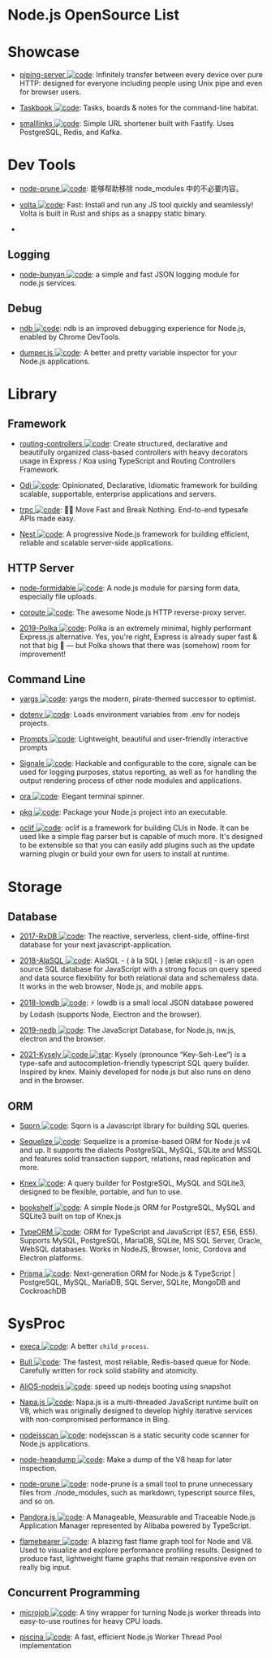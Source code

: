 # Node.js OpenSource List

# Showcase

- [piping-server ![code](https://martrix-usa.oss-accelerate.aliyuncs.com/logo/code.svg)](https://github.com/nwtgck/piping-server): Infinitely transfer between every device over pure HTTP: designed for everyone including people using Unix pipe and even for browser users.

- [Taskbook ![code](https://martrix-usa.oss-accelerate.aliyuncs.com/logo/code.svg)](https://github.com/klauscfhq/taskbook): Tasks, boards & notes for the command-line habitat.

- [smalllinks ![code](https://martrix-usa.oss-accelerate.aliyuncs.com/logo/code.svg)](https://github.com/smallcase/smalllinks): Simple URL shortener built with Fastify. Uses PostgreSQL, Redis, and Kafka.

# Dev Tools

- [node-prune ![code](https://martrix-usa.oss-accelerate.aliyuncs.com/logo/code.svg)](https://github.com/tj/node-prune): 能够帮助移除 node_modules 中的不必要内容。

- [volta ![code](https://martrix-usa.oss-accelerate.aliyuncs.com/logo/code.svg)](https://github.com/volta-cli/volta): Fast: Install and run any JS tool quickly and seamlessly! Volta is built in Rust and ships as a snappy static binary.
-

## Logging

- [node-bunyan ![code](https://martrix-usa.oss-accelerate.aliyuncs.com/logo/code.svg)](https://github.com/trentm/node-bunyan): a simple and fast JSON logging module for node.js services.

## Debug

- [ndb ![code](https://martrix-usa.oss-accelerate.aliyuncs.com/logo/code.svg)](https://github.com/GoogleChromeLabs/ndb): ndb is an improved debugging experience for Node.js, enabled by Chrome DevTools.

- [dumper.js ![code](https://martrix-usa.oss-accelerate.aliyuncs.com/logo/code.svg)](https://github.com/zeeshanu/dumper.js): A better and pretty variable inspector for your Node.js applications.

# Library

## Framework

- [routing-controllers ![code](https://martrix-usa.oss-accelerate.aliyuncs.com/logo/code.svg)](https://github.com/typestack/routing-controllers): Create structured, declarative and beautifully organized class-based controllers with heavy decorators usage in Express / Koa using TypeScript and Routing Controllers Framework.

- [Odi ![code](https://martrix-usa.oss-accelerate.aliyuncs.com/logo/code.svg)](https://github.com/Odi-ts/Odi): Opinionated, Declarative, Idiomatic framework for building scalable, supportable, enterprise applications and servers.

- [trpc ![code](https://martrix-usa.oss-accelerate.aliyuncs.com/logo/code.svg)](https://github.com/trpc/trpc): 🧙‍♀️ Move Fast and Break Nothing. End-to-end typesafe APIs made easy.

- [Nest ![code](https://martrix-usa.oss-accelerate.aliyuncs.com/logo/code.svg)](https://nestjs.com/): A progressive Node.js framework for building efficient, reliable and scalable server-side applications.

## HTTP Server

- [node-formidable ![code](https://martrix-usa.oss-accelerate.aliyuncs.com/logo/code.svg)](https://github.com/felixge/node-formidable): A node.js module for parsing form data, especially file uploads.

- [coroute ![code](https://martrix-usa.oss-accelerate.aliyuncs.com/logo/code.svg)](https://github.com/ethanent/coroute): The awesome Node.js HTTP reverse-proxy server.

- [2019-Polka ![code](https://martrix-usa.oss-accelerate.aliyuncs.com/logo/code.svg)](https://github.com/lukeed/polka): Polka is an extremely minimal, highly performant Express.js alternative. Yes, you're right, Express is already super fast & not that big 🤔 — but Polka shows that there was (somehow) room for improvement!

## Command Line

- [yargs ![code](https://martrix-usa.oss-accelerate.aliyuncs.com/logo/code.svg)](https://github.com/yargs/yargs): yargs the modern, pirate-themed successor to optimist.

- [dotenv ![code](https://martrix-usa.oss-accelerate.aliyuncs.com/logo/code.svg)](https://github.com/motdotla/dotenv): Loads environment variables from .env for nodejs projects.

- [Prompts ![code](https://martrix-usa.oss-accelerate.aliyuncs.com/logo/code.svg)](https://github.com/terkelg/prompts): Lightweight, beautiful and user-friendly interactive prompts

- [Signale ![code](https://martrix-usa.oss-accelerate.aliyuncs.com/logo/code.svg)](https://github.com/klauscfhq/signale): Hackable and configurable to the core, signale can be used for logging purposes, status reporting, as well as for handling the output rendering process of other node modules and applications.

- [ora ![code](https://martrix-usa.oss-accelerate.aliyuncs.com/logo/code.svg)](https://github.com/sindresorhus/ora): Elegant terminal spinner.

- [pkg ![code](https://martrix-usa.oss-accelerate.aliyuncs.com/logo/code.svg)](https://github.com/zeit/pkg): Package your Node.js project into an executable.

- [oclif ![code](https://martrix-usa.oss-accelerate.aliyuncs.com/logo/code.svg)](https://oclif.io/docs/introduction): oclif is a framework for building CLIs in Node. It can be used like a simple flag parser but is capable of much more. It's designed to be extensible so that you can easily add plugins such as the update warning plugin or build your own for users to install at runtime.

# Storage

## Database

- [2017-RxDB ![code](https://martrix-usa.oss-accelerate.aliyuncs.com/logo/code.svg)](https://github.com/pubkey/rxdb): The reactive, serverless, client-side, offline-first database for your next javascript-application.

- [2018-AlaSQL ![code](https://martrix-usa.oss-accelerate.aliyuncs.com/logo/code.svg)](https://github.com/agershun/alasql): AlaSQL - ( à la SQL ) [ælæ ɛskju:ɛl] - is an open source SQL database for JavaScript with a strong focus on query speed and data source flexibility for both relational data and schemaless data. It works in the web browser, Node.js, and mobile apps.

- [2018-lowdb ![code](https://martrix-usa.oss-accelerate.aliyuncs.com/logo/code.svg)](https://github.com/typicode/lowdb): ⚡️ lowdb is a small local JSON database powered by Lodash (supports Node, Electron and the browser).

- [2019-nedb ![code](https://martrix-usa.oss-accelerate.aliyuncs.com/logo/code.svg)](https://github.com/louischatriot/nedb): The JavaScript Database, for Node.js, nw.js, electron and the browser.

- [2021-Kysely ![code](https://martrix-usa.oss-accelerate.aliyuncs.com/logo/code.svg) ![star](https://img.shields.io/github/stars/koskimas/kysely)](https://github.com/koskimas/kysely): Kysely (pronounce “Key-Seh-Lee”) is a type-safe and autocompletion-friendly typescript SQL query builder. Inspired by knex. Mainly developed for node.js but also runs on deno and in the browser.

## ORM

- [Sqorn ![code](https://martrix-usa.oss-accelerate.aliyuncs.com/logo/code.svg)](https://github.com/lusakasa/sqorn): Sqorn is a Javascript library for building SQL queries.

- [Sequelize ![code](https://martrix-usa.oss-accelerate.aliyuncs.com/logo/code.svg)](http://docs.sequelizejs.com/): Sequelize is a promise-based ORM for Node.js v4 and up. It supports the dialects PostgreSQL, MySQL, SQLite and MSSQL and features solid transaction support, relations, read replication and more.

- [Knex ![code](https://martrix-usa.oss-accelerate.aliyuncs.com/logo/code.svg)](https://github.com/tgriesser/knex): A query builder for PostgreSQL, MySQL and SQLite3, designed to be flexible, portable, and fun to use.

- [bookshelf ![code](https://martrix-usa.oss-accelerate.aliyuncs.com/logo/code.svg)](https://github.com/bookshelf/bookshelf): A simple Node.js ORM for PostgreSQL, MySQL and SQLite3 built on top of Knex.js

- [TypeORM ![code](https://martrix-usa.oss-accelerate.aliyuncs.com/logo/code.svg)](https://github.com/typeorm/typeorm): ORM for TypeScript and JavaScript (ES7, ES6, ES5). Supports MySQL, PostgreSQL, MariaDB, SQLite, MS SQL Server, Oracle, WebSQL databases. Works in NodeJS, Browser, Ionic, Cordova and Electron platforms.

- [Prisma ![code](https://martrix-usa.oss-accelerate.aliyuncs.com/logo/code.svg)](https://www.prisma.io/): Next-generation ORM for Node.js & TypeScript | PostgreSQL, MySQL, MariaDB, SQL Server, SQLite, MongoDB and CockroachDB

# SysProc

- [execa ![code](https://martrix-usa.oss-accelerate.aliyuncs.com/logo/code.svg)](https://github.com/sindresorhus/execa): A better `child_process`.

- [Bull ![code](https://martrix-usa.oss-accelerate.aliyuncs.com/logo/code.svg)](https://github.com/OptimalBits/bull): The fastest, most reliable, Redis-based queue for Node.
  Carefully written for rock solid stability and atomicity.

- [AliOS-nodejs ![code](https://martrix-usa.oss-accelerate.aliyuncs.com/logo/code.svg)](https://github.com/alibaba/AliOS-nodejs): speed up nodejs booting using snapshot

- [Napa.js ![code](https://martrix-usa.oss-accelerate.aliyuncs.com/logo/code.svg)](https://github.com/Microsoft/napajs): Napa.js is a multi-threaded JavaScript runtime built on V8, which was originally designed to develop highly iterative services with non-compromised performance in Bing.

- [nodejsscan ![code](https://martrix-usa.oss-accelerate.aliyuncs.com/logo/code.svg)](https://github.com/ajinabraham/nodejsscan): nodejsscan is a static security code scanner for Node.js applications.

- [node-heapdump ![code](https://martrix-usa.oss-accelerate.aliyuncs.com/logo/code.svg)](https://github.com/bnoordhuis/node-heapdump): Make a dump of the V8 heap for later inspection.

- [node-prune ![code](https://martrix-usa.oss-accelerate.aliyuncs.com/logo/code.svg)](https://github.com/tj/node-prune): node-prune is a small tool to prune unnecessary files from ./node_modules, such as markdown, typescript source files, and so on.

- [Pandora.js ![code](https://martrix-usa.oss-accelerate.aliyuncs.com/logo/code.svg)](https://github.com/midwayjs/pandora): A Manageable, Measurable and Traceable Node.js Application Manager represented by Alibaba powered by TypeScript.

- [flamebearer ![code](https://martrix-usa.oss-accelerate.aliyuncs.com/logo/code.svg)](https://github.com/mapbox/flamebearer): A blazing fast flame graph tool for Node and V8. Used to visualize and explore performance profiling results. Designed to produce fast, lightweight flame graphs that remain responsive even on really big input.

## Concurrent Programming

- [microjob ![code](https://martrix-usa.oss-accelerate.aliyuncs.com/logo/code.svg)](https://github.com/wilk/microjob): A tiny wrapper for turning Node.js worker threads into easy-to-use routines for heavy CPU loads.

- [piscina ![code](https://martrix-usa.oss-accelerate.aliyuncs.com/logo/code.svg)](https://github.com/piscinajs/piscina): A fast, efficient Node.js Worker Thread Pool implementation
